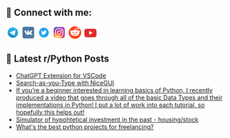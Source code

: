 ## 🔎 Connect with me:
[<img src="https://github.com/bullbesh/bullbesh/blob/main/images/Telegram.png" width="32" height="32" />](https://t.me/bullbesh)
[<img src="https://github.com/bullbesh/bullbesh/blob/main/images/VK.png" width="32" height="32" />](https://vk.com/bullbesh)
[<img src="https://github.com/bullbesh/bullbesh/blob/main/images/Twitter.png" width="32" height="32" />](https://twitter.com/bullbesh1)
[<img src="https://github.com/bullbesh/bullbesh/blob/main/images/Instagram.png" width="32" height="32" />](https://www.instagram.com/bullbesh)
[<img src="https://github.com/bullbesh/bullbesh/blob/main/images/Reddit.png" width="32" height="32" />](https://www.reddit.com/user/bullbesh)
[<img src="https://github.com/bullbesh/bullbesh/blob/main/images/YouTube.png" width="32" height="32" />](https://www.youtube.com/channel/UCtfjRs6uzgq5mfm8S06WTcg)

## 📕 Latest r/Python Posts
<!-- BLOG-POST-LIST:START -->
- [ChatGPT Extension for VSCode](https://www.reddit.com/r/Python/comments/10qkaga/chatgpt_extension_for_vscode/)
- [Search-as-you-Type with NiceGUI](https://www.reddit.com/r/Python/comments/10qk9kv/searchasyoutype_with_nicegui/)
- [If you’re a beginner interested in learning basics of Python, I recently produced a video that goes through all of the basic Data Types and their implementations in Python! I put a lot of work into each tutorial, so hopefully this helps out!](https://www.reddit.com/r/Python/comments/10qjntt/if_youre_a_beginner_interested_in_learning_basics/)
- [Simulator of hypohtetical investment in the past - housing/stock](https://www.reddit.com/r/Python/comments/10qi554/simulator_of_hypohtetical_investment_in_the_past/)
- [What&#39;s the best python projects for freelancing?](https://www.reddit.com/r/Python/comments/10qhkrc/whats_the_best_python_projects_for_freelancing/)
<!-- BLOG-POST-LIST:END -->
